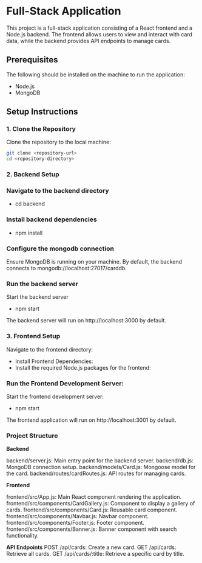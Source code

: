 # Full-Stack Application

This project is a full-stack application consisting of a React frontend and a Node.js backend. The frontend allows users to view and interact with card data, while the backend provides API endpoints to manage cards.

## Prerequisites

The following should be installed on the machine to run the application:

- Node.js
- MongoDB

## Setup Instructions

### 1. **Clone the Repository**

Clone the repository to the local machine:

```bash
git clone <repository-url>
cd <repository-directory>
```

### 2. **Backend Setup**

### Navigate to the backend directory

- cd backend

### Install backend dependencies

- npm install

### Configure the mongodb connection

Ensure MongoDB is running on your machine.
By default, the backend connects to mongodb://localhost:27017/carddb.

### Run the backend server

Start the backend server
 
- npm start

The backend server will run on http://localhost:3000 by default.

### 3. Frontend Setup
Navigate to the frontend directory:

 - Install Frontend Dependencies:
 - Install the required Node.js packages for the frontend:

### Run the Frontend Development Server:

Start the frontend development server:

- npm start

The frontend application will run on http://localhost:3001 by default.

### Project Structure

**Backend**

backend/server.js: Main entry point for the backend server.
backend/db.js: MongoDB connection setup.
backend/models/Card.js: Mongoose model for the card.
backend/routes/cardRoutes.js: API routes for managing cards.


**Frontend**

frontend/src/App.js: Main React component rendering the application.
frontend/src/components/CardGallery.js: Component to display a gallery of cards.
frontend/src/components/Card.js: Reusable card component.
frontend/src/components/Navbar.js: Navbar component.
frontend/src/components/Footer.js: Footer component.
frontend/src/components/Banner.js: Banner component with search functionality.


**API Endpoints**
POST /api/cards: Create a new card.
GET /api/cards: Retrieve all cards.
GET /api/cards/:title: Retrieve a specific card by title.